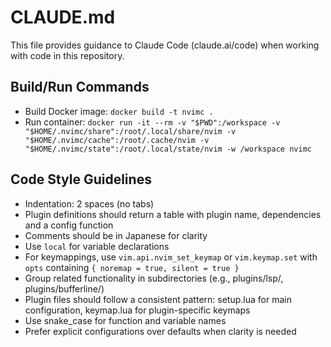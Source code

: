 # CLAUDE.md


This file provides guidance to Claude Code (claude.ai/code) when working with code in this repository.

## Build/Run Commands
- Build Docker image: `docker build -t nvimc .`
- Run container: `docker run -it --rm -v "$PWD":/workspace -v "$HOME/.nvimc/share":/root/.local/share/nvim -v "$HOME/.nvimc/cache":/root/.cache/nvim -v "$HOME/.nvimc/state":/root/.local/state/nvim -w /workspace nvimc`

## Code Style Guidelines
- Indentation: 2 spaces (no tabs)
- Plugin definitions should return a table with plugin name, dependencies and a config function
- Comments should be in Japanese for clarity
- Use `local` for variable declarations
- For keymappings, use `vim.api.nvim_set_keymap` or `vim.keymap.set` with `opts` containing `{ noremap = true, silent = true }`
- Group related functionality in subdirectories (e.g., plugins/lsp/, plugins/bufferline/)
- Plugin files should follow a consistent pattern: setup.lua for main configuration, keymap.lua for plugin-specific keymaps
- Use snake_case for function and variable names
- Prefer explicit configurations over defaults when clarity is needed
